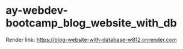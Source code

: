 # ay-webdev-bootcamp_blog_website_with_db

Render link: https://blog-website-with-database-w812.onrender.com
